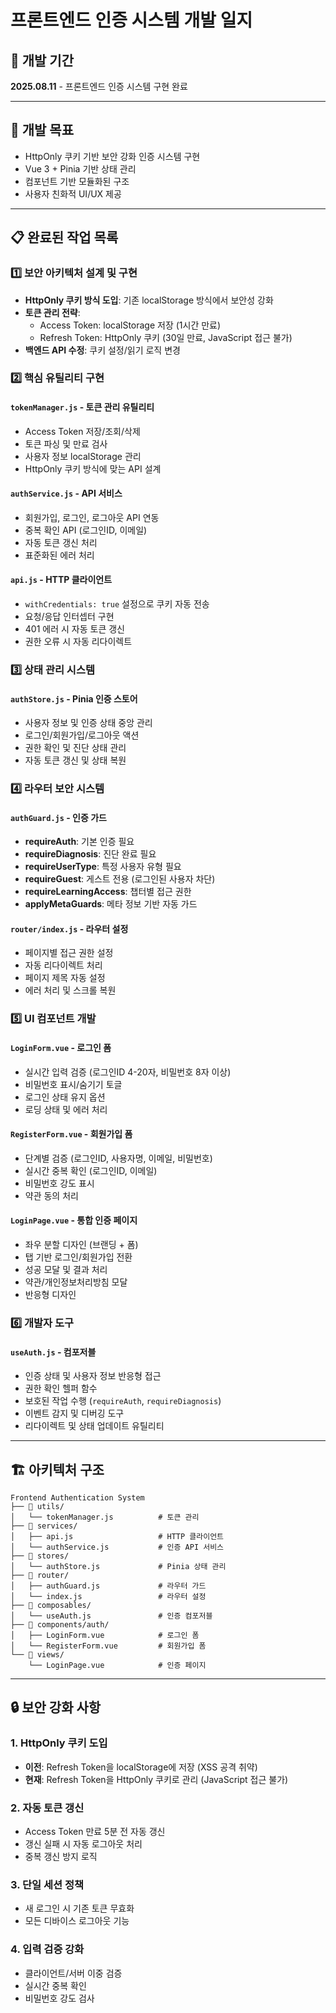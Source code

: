 # 프론트엔드 인증 시스템 개발 일지

## 📅 개발 기간
**2025.08.11** - 프론트엔드 인증 시스템 구현 완료

---

## 🎯 개발 목표
- HttpOnly 쿠키 기반 보안 강화 인증 시스템 구현
- Vue 3 + Pinia 기반 상태 관리
- 컴포넌트 기반 모듈화된 구조
- 사용자 친화적 UI/UX 제공

---

## 📋 완료된 작업 목록

### 1️⃣ **보안 아키텍처 설계 및 구현**
- **HttpOnly 쿠키 방식 도입**: 기존 localStorage 방식에서 보안성 강화
- **토큰 관리 전략**:
  - Access Token: localStorage 저장 (1시간 만료)
  - Refresh Token: HttpOnly 쿠키 (30일 만료, JavaScript 접근 불가)
- **백엔드 API 수정**: 쿠키 설정/읽기 로직 변경

### 2️⃣ **핵심 유틸리티 구현**
#### `tokenManager.js` - 토큰 관리 유틸리티
- Access Token 저장/조회/삭제
- 토큰 파싱 및 만료 검사
- 사용자 정보 localStorage 관리
- HttpOnly 쿠키 방식에 맞는 API 설계

#### `authService.js` - API 서비스
- 회원가입, 로그인, 로그아웃 API 연동
- 중복 확인 API (로그인ID, 이메일)
- 자동 토큰 갱신 처리
- 표준화된 에러 처리

#### `api.js` - HTTP 클라이언트
- `withCredentials: true` 설정으로 쿠키 자동 전송
- 요청/응답 인터셉터 구현
- 401 에러 시 자동 토큰 갱신
- 권한 오류 시 자동 리다이렉트

### 3️⃣ **상태 관리 시스템**
#### `authStore.js` - Pinia 인증 스토어
- 사용자 정보 및 인증 상태 중앙 관리
- 로그인/회원가입/로그아웃 액션
- 권한 확인 및 진단 상태 관리
- 자동 토큰 갱신 및 상태 복원

### 4️⃣ **라우터 보안 시스템**
#### `authGuard.js` - 인증 가드
- **requireAuth**: 기본 인증 필요
- **requireDiagnosis**: 진단 완료 필요
- **requireUserType**: 특정 사용자 유형 필요
- **requireGuest**: 게스트 전용 (로그인된 사용자 차단)
- **requireLearningAccess**: 챕터별 접근 권한
- **applyMetaGuards**: 메타 정보 기반 자동 가드

#### `router/index.js` - 라우터 설정
- 페이지별 접근 권한 설정
- 자동 리다이렉트 처리
- 페이지 제목 자동 설정
- 에러 처리 및 스크롤 복원

### 5️⃣ **UI 컴포넌트 개발**
#### `LoginForm.vue` - 로그인 폼
- 실시간 입력 검증 (로그인ID 4-20자, 비밀번호 8자 이상)
- 비밀번호 표시/숨기기 토글
- 로그인 상태 유지 옵션
- 로딩 상태 및 에러 처리

#### `RegisterForm.vue` - 회원가입 폼
- 단계별 검증 (로그인ID, 사용자명, 이메일, 비밀번호)
- 실시간 중복 확인 (로그인ID, 이메일)
- 비밀번호 강도 표시
- 약관 동의 처리

#### `LoginPage.vue` - 통합 인증 페이지
- 좌우 분할 디자인 (브랜딩 + 폼)
- 탭 기반 로그인/회원가입 전환
- 성공 모달 및 결과 처리
- 약관/개인정보처리방침 모달
- 반응형 디자인

### 6️⃣ **개발자 도구**
#### `useAuth.js` - 컴포저블
- 인증 상태 및 사용자 정보 반응형 접근
- 권한 확인 헬퍼 함수
- 보호된 작업 수행 (`requireAuth`, `requireDiagnosis`)
- 이벤트 감지 및 디버깅 도구
- 리다이렉트 및 상태 업데이트 유틸리티

---

## 🏗️ 아키텍처 구조

```
Frontend Authentication System
├── 📁 utils/
│   └── tokenManager.js          # 토큰 관리
├── 📁 services/
│   ├── api.js                   # HTTP 클라이언트
│   └── authService.js           # 인증 API 서비스
├── 📁 stores/
│   └── authStore.js             # Pinia 상태 관리
├── 📁 router/
│   ├── authGuard.js             # 라우터 가드
│   └── index.js                 # 라우터 설정
├── 📁 composables/
│   └── useAuth.js               # 인증 컴포저블
├── 📁 components/auth/
│   ├── LoginForm.vue            # 로그인 폼
│   └── RegisterForm.vue         # 회원가입 폼
└── 📁 views/
    └── LoginPage.vue            # 인증 페이지
```

---

## 🔒 보안 강화 사항

### 1. **HttpOnly 쿠키 도입**
- **이전**: Refresh Token을 localStorage에 저장 (XSS 공격 취약)
- **현재**: Refresh Token을 HttpOnly 쿠키로 관리 (JavaScript 접근 불가)

### 2. **자동 토큰 갱신**
- Access Token 만료 5분 전 자동 갱신
- 갱신 실패 시 자동 로그아웃 처리
- 중복 갱신 방지 로직

### 3. **단일 세션 정책**
- 새 로그인 시 기존 토큰 무효화
- 모든 디바이스 로그아웃 기능

### 4. **입력 검증 강화**
- 클라이언트/서버 이중 검증
- 실시간 중복 확인
- 비밀번호 강도 검사
